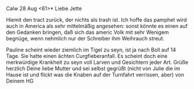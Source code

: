  Calw 28 Aug <61>*
Liebe Jette

Hiemit den tract zurück, der nichts als trash ist. Ich hoffe das pamphet wird auch in America als sehr mittelmäßig angesehen: sonst könnte es einen auf den Gedanken bringen, daß sich das americ Volk mit sehr Wenigem begnüge, wenn nehmlich nur der Schreiber ihm Weihrauch streut.

Pauline scheint wieder ziemlich im Tigel zu seyn, ist ja nach Boll auf 14 Tage. Sie hatte einen ächten Curgfieberanfall. Es scheint doch eine merkwürdige Krankheit zu seyn voll Larven und Gesichtern jeder Art. Grüße herzlich Deine liebe Mutter und sei selbst gegrüßt (nicht von Julie die im Hause ist und flickt was die Knaben auf der Turnfahrt verrissen, aber)  von Deinem
 HG

